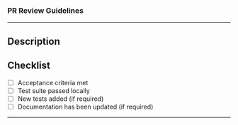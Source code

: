 ### PR Review Guidelines

---

## Description

## Checklist

-   [ ] Acceptance criteria met
-   [ ] Test suite passed locally
-   [ ] New tests added (if required)
-   [ ] Documentation has been updated (if required)

---